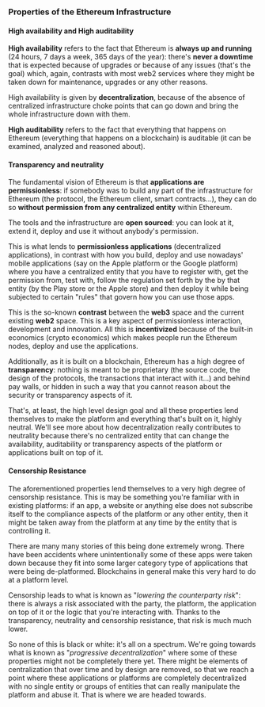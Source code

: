 ### Properties of the Ethereum Infrastructure

#### High availability and High auditability

**High availability** refers to the fact that Ethereum is **always up and running** (24 hours, 7 days a week, 365 days of the year): there's **never a downtime** that is expected because of upgrades or because of any issues (that's the goal) which, again, contrasts with most web2 services where they might be taken down for maintenance, upgrades or any other reasons.

High availability is given by **decentralization**, because of the absence of centralized infrastructure choke points that can go down and bring the whole infrastructure down with them.

**High auditability** refers to the fact that everything that happens on Ethereum (everything that happens on a blockchain) is auditable (it can be examined, analyzed and reasoned about).

#### Transparency and neutrality

The fundamental vision of Ethereum is that **applications are permissionless**: if somebody was to build any part of the infrastructure for Ethereum (the protocol, the Ethereum client, smart contracts...), they can do so **without permission from any centralized entity** within Ethereum.

The tools and the infrastructure are **open sourced**: you can look at it, extend it, deploy and use it without anybody's permission.

This is what lends to **permissionless applications** (decentralized applications), in contrast with how you build, deploy and use nowadays' mobile applications (say on the Apple platform or the Google platform) where you have a centralized entity that you have to register with, get the permission from, test with, follow the regulation set forth by the by that entity (by the Play store or the Apple store) and then deploy it while being subjected to certain "rules" that govern how you can use those apps.

This is the so-known **contrast** between the **web3** space and the current existing **web2** space. This is a key aspect of permissionless interaction, development and innovation. All this is **incentivized** because of the built-in economics (crypto economics) which makes people run the Ethereum nodes, deploy and use the applications.

Additionally, as it is built on a blockchain, Ethereum has a high degree of **transparency**: nothing is meant to be proprietary (the source code, the design of the protocols, the transactions that interact with it...) and behind pay walls, or hidden in such a way that you cannot reason about the security or transparency aspects of it.

That's, at least, the high level design goal and all these properties lend themselves to make the platform and everything that's built on it, highly neutral. We'll see more about how decentralization really contributes to neutrality because there's no centralized entity that can change the availability, auditability or transparency aspects of the platform or applications built on top of it.

#### Censorship Resistance

The aforementioned properties lend themselves to a very high degree of censorship resistance. This is may be something you're familiar with in existing platforms: if an app, a website or anything else does not subscribe itself to the compliance aspects of the platform or any other entity, then it might be taken away from the platform at any time by the entity that is controlling it.

There are many many stories of this being done extremely wrong. There have been accidents where unintentionally some of these apps were taken down because they fit into some larger category type of applications that were being de-platformed. Blockchains in general make this very hard to do at a platform level.

Censorship leads to what is known as "_lowering the counterparty risk_": there is always a risk associated with the party, the platform, the application on top of it or the logic that you're interacting with. Thanks to the transparency, neutrality and censorship resistance, that risk is much much lower.

So none of this is black or white: it's all on a spectrum. We're going towards what is known as "_progressive decentralization_" where some of these properties might not be completely there yet. There might be elements of centralization that over time and by design are removed, so that we reach a point where these applications or platforms are completely decentralized with no single entity or groups of entities that can really manipulate the platform and abuse it. That is where we are headed towards.